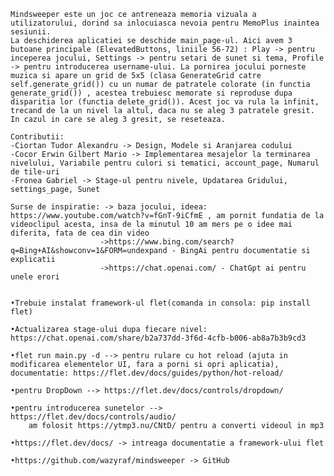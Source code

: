     Mindsweeper este un joc ce antreneaza memoria vizuala a utilizatorului, dorind sa inlocuiasca nevoia pentru MemoPlus inaintea sesiunii.
    La deschiderea aplicatiei se deschide main_page-ul. Aici avem 3 butoane principale (ElevatedButtons, liniile 56-72) : Play -> pentru inceperea jocului, Settings -> pentru setari de sunet si tema, Profile -> pentru introducerea username-ului. La pornirea jocului porneste muzica si apare un grid de 5x5 (clasa GenerateGrid catre self.generate_grid()) cu un numar de patratele colorate (in functia generate_grid()) , acestea trebuiesc memorate si reproduse dupa disparitia lor (functia delete_grid()). Acest joc va rula la infinit, trecand de la un nivel la altul, daca nu se aleg 3 patratele gresit. In cazul in care se aleg 3 gresit, se reseteaza.

    Contributii:
    -Ciortan Tudor Alexandru -> Design, Modele si Aranjarea codului
    -Cocor Erwin Gilbert Mario -> Implementarea mesajelor la terminarea nivelului, Variabile pentru culori si tematici, account_page, Numarul de tile-uri
    -Fronea Gabriel -> Stage-ul pentru nivele, Updatarea Gridului, settings_page, Sunet

    Surse de inspiratie: -> baza jocului, ideea: https://www.youtube.com/watch?v=fGnT-9iCfmE , am pornit fundatia de la videoclipul acesta, insa de la minutul 10 am mers pe o idee mai         diferita, fata de cea din video
                        ->https://www.bing.com/search?q=Bing+AI&showconv=1&FORM=undexpand - BingAi pentru documentatie si explicatii
                        ->https://chat.openai.com/ - ChatGpt ai pentru unele erori

    
    •Trebuie instalat framework-ul flet(comanda in consola: pip install flet)

    •Actualizarea stage-ului dupa fiecare nivel: https://chat.openai.com/share/b2a737dd-3f6d-4cfb-b006-ab8a7b3b9cd3

    •flet run main.py -d --> pentru rulare cu hot reload (ajuta in modificarea elementelor UI, fara a porni si opri aplicatia), documentatie: https://flet.dev/docs/guides/python/hot-reload/

    •pentru DropDown --> https://flet.dev/docs/controls/dropdown/

    •pentru introducerea sunetelor --> https://flet.dev/docs/controls/audio/
        am folosit https://ytmp3.nu/CNtD/ pentru a converti videoul in mp3

    •https://flet.dev/docs/ -> intreaga documentatie a framework-ului flet

    •https://github.com/wazyraf/mindsweeper -> GitHub 